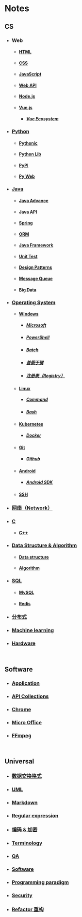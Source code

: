# Notes  
## CS  
- ### Web  
  - #### [HTML](./docs/CS/HTML.md)  
  - #### [CSS](./docs/CS/CSS.md)  
  - #### [JavaScript](./docs/CS/JavaScript.md)  
  - #### [Web API](./docs/CS/Web%20API.md)  
  - #### [Node.js](./docs/CS/Node.js.md)  
  - #### [Vue.js](./docs/CS/Vue.js.md)  
    - ##### [Vue Ecosystem](./docs/CS/Vue%20Ecosystem.md)  
- ### [Python](./docs/CS/Python.md)  
  - #### [Pythonic](./docs/CS/Pythonic.md)  
  - #### [Python Lib](./docs/CS/Python%20Lib.md)  
  - #### [PyPI](./docs/CS/PyPI.md)  
  - #### [Py Web](./docs/CS/Py%20Web.md)  
- ### [Java](./docs/CS/Java.md)  
  - #### [Java Advance](./docs/CS/Java%20Advance.md)  
  - #### [Java API](./docs/CS/Java%20API.md)  
  - #### [Spring](./docs/CS/Spring.md)  
  - #### [ORM](./docs/CS/ORM.md)  
  - #### [Java Framework](./docs/CS/Java%20Framework.md)  
  - #### [Unit Test](./docs/CS/Unit%20Test.md)  
  - #### [Design Patterns](./docs/CS/Design%20Patterns.md)  
  - #### [Message Queue](./docs/CS/Message%20Queue.md)  
  - #### [Big Data](./docs/CS/Big%20Data.md)  
- ### [Operating System](./docs/CS/Operating%20System.md)  
  - #### [Windows](./docs/CS/Windows.md)  
    - ##### [Microsoft](./docs/CS/Microsoft.md)  
    - ##### [PowerShell](./docs/CS/PowerShell.md)  
    - ##### [Batch](./docs/CS/Batch.md)  
    - ##### [善假于键](./docs/CS/%E5%96%84%E5%81%87%E4%BA%8E%E9%94%AE.md)  
    - ##### [注册表（Registry）](./docs/CS/%E6%B3%A8%E5%86%8C%E8%A1%A8%EF%BC%88Registry%EF%BC%89.md)  
  - #### [Linux](./docs/CS/Linux.md)  
    - ##### [Command](./docs/CS/Command.md)  
    - ##### [Bash](./docs/CS/Bash.md)  
  - #### [Kubernetes](./docs/CS/Kubernetes.md)  
    - ##### [Docker](./docs/CS/Docker.md)  
  - #### [Git](./docs/CS/Git.md)  
    - ##### [Github](./docs/CS/Github.md)  
  - #### [Android](./docs/CS/Android.md)  
    - ##### [Android SDK](./docs/CS/Android%20SDK.md)  
  - #### [SSH](./docs/CS/SSH.md)  
- ### [网络（Network）](./docs/CS/%E7%BD%91%E7%BB%9C%EF%BC%88Network%EF%BC%89.md)  
- ### [C](./docs/CS/C.md)  
  - #### [C++](./docs/CS/C%2B%2B.md)  
- ### [Data Structure & Algorithm](./docs/CS/Data%20Structure%20%26%20Algorithm.md)  
  - #### [Data structure](./docs/CS/Data%20structure.md)  
  - #### [Algorithm](./docs/CS/Algorithm.md)  
- ### [SQL](./docs/CS/SQL.md)  
  - #### [MySQL](./docs/CS/MySQL.md)  
  - #### [Redis](./docs/CS/Redis.md)  
- ### [分布式](./docs/CS/%E5%88%86%E5%B8%83%E5%BC%8F.md)  
- ### [Machine learning](./docs/CS/Machine%20learning.md)  
- ### [Hardware](./docs/CS/Hardware.md)  

  <br />  
## Software  
- ### [Application](./docs/Software/Application.md)  
- ### [API Collections](./docs/Software/API%20Collections.md)  
- ### [Chrome](./docs/Software/Chrome.md)  
- ### [Micro Office](./docs/Software/Micro%20Office.md)  
- ### [FFmpeg](./docs/Software/FFmpeg.md)  

  <br />  
## Universal  
- ### [数据交换格式](./docs/Universal/%E6%95%B0%E6%8D%AE%E4%BA%A4%E6%8D%A2%E6%A0%BC%E5%BC%8F.md)  
- ### [UML](./docs/Universal/UML.md)  
- ### [Markdown](./docs/Universal/Markdown.md)  
- ### [Regular expression](./docs/Universal/Regular%20expression.md)  
- ### [编码 & 加密](./docs/Universal/%E7%BC%96%E7%A0%81%20%26%20%E5%8A%A0%E5%AF%86.md)  
- ### [Terminology](./docs/Universal/Terminology.md)  
- ### [QA](./docs/Universal/QA.md)  
- ### [Software](./docs/Universal/Software.md)  
- ### [Programming paradigm](./docs/Universal/Programming%20paradigm.md)  
- ### [Security](./docs/Universal/Security.md)  
- ### [Refactor 重构](./docs/Universal/Refactor%20%E9%87%8D%E6%9E%84.md)  

  <br />  
